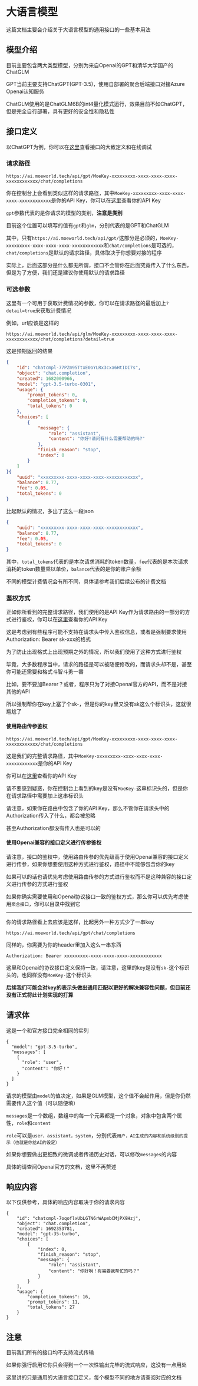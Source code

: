 # 大语言模型
这篇文档主要会介绍关于大语言模型的通用接口的一些基本用法


## 模型介绍
目前主要包含两大类型模型，分别为来自Openai的GPT和清华大学国产的ChatGLM

GPT当前主要支持ChatGPT(GPT-3.5)，使用自部署的聚合后端接口对接Azure Openai认知服务

ChatGLM使用的是ChatGLM6B的int4量化模式运行，效果目前不如ChatGPT，但是完全自行部署，具有更好的安全性和隐私性

## 接口定义
以ChatGPT为例，你可以在[这里](https://ai.moeworld.tech/chat/gpt)查看接口的大致定义和在线调试

### 请求路径
```
https://ai.moeworld.tech/api/gpt/MoeKey-xxxxxxxxx-xxxx-xxxx-xxxx-xxxxxxxxxxxx/chat/completions
```
你在控制台上会看到类似这样的请求路径，其中`MoeKey-xxxxxxxxx-xxxx-xxxx-xxxx-xxxxxxxxxxxx`是你的API Key，你可以在[这里](https://ai.moeworld.tech/page/dashboard)查看你的API Key

`gpt`参数代表的是你请求的模型的类别，**注意是类别**

目前这个位置可以填写的值有`gpt`和`glm`，分别代表的是GPT和ChatGLM

其中，只有`https://ai.moeworld.tech/api/gpt/`这部分是必须的，`MoeKey-xxxxxxxxx-xxxx-xxxx-xxxx-xxxxxxxxxxxx`和`chat/completions`是可选的，`chat/completions`是默认的请求路径，具体取决于你想要对接的程序

实际上，后面这部分是什么都无所谓，接口不会管你在后面究竟传入了什么东西，但是为了方便，我们还是建议你使用默认的请求路径

### 可选参数
这里有一个可用于获取计费情况的参数，你可以在请求路径的最后加上`?detail=true`来获取计费情况

例如，url应该是这样的
```url
https://ai.moeworld.tech/api/glm/MoeKey-xxxxxxxxx-xxxx-xxxx-xxxx-xxxxxxxxxxxx/chat/completions?detail=true
```
这是预期返回的结果
```json
{
    "id": "chatcmpl-77PZm95TtxE0oYLRx3cxa6HtIDI7s",
    "object": "chat.completion",
    "created": 1682000966,
    "model": "gpt-3.5-turbo-0301",
    "usage": {
        "prompt_tokens": 0,
        "completion_tokens": 0,
        "total_tokens": 0
    },
    "choices": [
        {
            "message": {
                "role": "assistant",
                "content": "你好!请问有什么需要帮助的吗?"
            },
            "finish_reason": "stop",
            "index": 0
        }
    ]
}{
    "uuid": "xxxxxxxxx-xxxx-xxxx-xxxx-xxxxxxxxxxxx",
    "balance": 8.77,
    "fee": 0.05,
    "total_tokens": 0
}
```

比起默认的情况，多出了这么一段json

```json
{
    "uuid": "xxxxxxxxx-xxxx-xxxx-xxxx-xxxxxxxxxxxx",
    "balance": 8.77,
    "fee": 0.05,
    "total_tokens": 0
}
```
其中，`total_tokens`代表的是本次请求消耗的token数量，`fee`代表的是本次请求消耗的token数量乘以单价，`balance`代表的是你的账户余额

不同的模型计费情况会有所不同，具体请参考我们后续公布的计费文档

### 鉴权方式
正如你所看到的完整请求路径，我们使用的是API Key作为请求路由的一部分的方式进行鉴权，你可以在[这里](https://ai.moeworld.tech/page/dashboard)查看你的API Key

这是考虑到有些程序可能不支持在请求头中传入鉴权信息，或者是强制要求使用Authorization: Bearer sk-xxx的格式

为了防止出现格式上出现预期之外的情况，所以我们使用了这种方式进行鉴权

毕竟，大多数程序当中，请求的路径是可以被随便修改的，而请求头却不是，甚至你可能还需要和格式斗智斗勇一番

比如，要不要加Bearer？或者，程序只为了对接Openai官方的API，而不是对接其他的API

所以强制帮你在key上塞了个sk-，但是你的key里又没有sk这么个标识头，这就很尴尬了

#### 使用路由传参鉴权
```
https://ai.moeworld.tech/api/gpt/MoeKey-xxxxxxxxx-xxxx-xxxx-xxxx-xxxxxxxxxxxx/chat/completions
```
这是我们的完整请求路径，其中`MoeKey-xxxxxxxxx-xxxx-xxxx-xxxx-xxxxxxxxxxxx`是你的API Key

你可以在[这里](https://ai.moeworld.tech/page/dashboard)查看你的API Key

请不要感到疑惑，你在控制台上看到的key是没有`MoeKey-`这串标识头的，但是你在请求路径中需要加上这串标识头

请注意，如果你在路由中包含了你的API Key，那么不管你在请求头中的Authorization传入了什么，都会被忽略

甚至Authorization都没有传入也是可以的

#### 使用Openai兼容的接口定义进行传参鉴权
请注意，接口的鉴权中，使用路由传参的优先级高于使用Openai兼容的接口定义进行传参，如果你想要使用这种方式进行鉴权，路径中不能够包含你的key

如果可以的话也请优先考虑使用路由传参的方式进行鉴权而不是这种兼容的接口定义进行传参的方式进行鉴权

如果你确实需要使用和Openai协议接口一致的鉴权方式，那么你可以优先考虑使用`聚合接口`，你可以目录中找到它

---

你的请求路径看上去应该是这样，比起另外一种方式少了一串key

```
https://ai.moeworld.tech/api/gpt/chat/completions
```

同样的，你需要为你的header里加入这么一串东西

```
Authorization: Bearer xxxxxxxxx-xxxx-xxxx-xxxx-xxxxxxxxxxxx
```
这里和Openai的协议接口定义保持一致，请注意，这里的key是没有`sk-`这个标识头的，也同样没有`MoeKey-`这个标识头

**后续我们可能会对key的表示头做出通用匹配以更好的解决兼容性问题，但目前还没有正式将此计划实现的打算**

## 请求体
这是一个和官方接口完全相同的实列
```
{
  "model": "gpt-3.5-turbo",
  "messages": [
    {
      "role": "user",
      "content": "你好！"
    }
  ]
}
```
请求的模型由`model`的值决定，如果是GLM模型，这个值不会起作用，但是你仍然需要传入这个值（可以随便填）

`messages`是一个数组，数组中的每一个元素都是一个对象，对象中包含两个属性，`role`和`content`

`role`可以是`user，assistant，system`，分别代表`用户，AI生成的内容和系统级别的提示（也就是你给AI的设定）`

如果你想要做出更细致的微调或者传递历史对话，可以修改`messages`的内容

具体的请查阅Openai官方的文档，这里不再赘述

## 响应内容
以下仅供参考，具体的响应内容取决于你的请求内容
```
{
    "id": "chatcmpl-7oqoflxUbLGTN6rWApmbCMjPX9Hzj",
    "object": "chat.completion",
    "created": 1692353781,
    "model": "gpt-35-turbo",
    "choices": [
        {
            "index": 0,
            "finish_reason": "stop",
            "message": {
                "role": "assistant",
                "content": "你好啊！有需要我帮忙的吗？"
            }
        }
    ],
    "usage": {
        "completion_tokens": 16,
        "prompt_tokens": 11,
        "total_tokens": 27
    }
}
```

## 注意
目前我们所有的接口均不支持流式传输

如果你强行启用它你只会得到一个一次性输出完毕的流式响应，这没有一点用处

这里讲的只是通用的大语言接口定义，每个模型不同的地方请查阅对应的文档